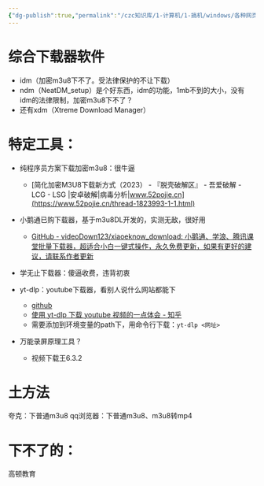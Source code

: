 ```yaml
---
{"dg-publish":true,"permalink":"/czc知识库/1-计算机/1-搞机/windows/各种网页视频下载，加密m3u8下载，网课下载/","dgPassFrontmatter":true,"created":"2024-06-18T17:45:20.130+08:00","updated":"2024-12-08T12:34:12.978+08:00"}
---
```



# 综合下载器软件
- idm（加密m3u8下不了。受法律保护的不让下载）
- ndm（NeatDM_setup）是个好东西，idm的功能，1mb不到的大小，没有idm的法律限制，加密m3u8下不了？
- 还有xdm（Xtreme Download Manager）

# 特定工具：
- 纯程序员方案下载加密m3u8：很牛逼
	- [简化加密M3U8下载新方式（2023） - 『脱壳破解区』 - 吾爱破解 - LCG - LSG |安卓破解|病毒分析|www.52pojie.cn](https://www.52pojie.cn/thread-1823993-1-1.html)

- 小鹅通已购下载器，基于m3u8DL开发的，实测无敌，很好用
	- [GitHub - videoDown123/xiaoeknow\_download: 小鹅通、学浪、腾讯课堂批量下载器，超适合小白一键式操作，永久免费更新，如果有更好的建议，请联系作者更新](https://github.com/videoDown123/xiaoeknow_download)

- 学无止下载器：傻逼收费，违背初衷

- yt-dlp：youtube下载器，看别人说什么网站都能下
	- [github](https://github.com/yt-dlp/yt-dlp/releases)
	- [使用 yt-dlp 下载 youtube 视频的一点体会 - 知乎](https://zhuanlan.zhihu.com/p/431013905)
	- 需要添加到环境变量的path下，用命令行下载：`yt-dlp <网址>`

- 万能录屏原理工具？
	- 视频下载王6.3.2
# 土方法
夸克：下普通m3u8
qq浏览器：下普通m3u8、m3u8转mp4


# 下不了的：
高顿教育